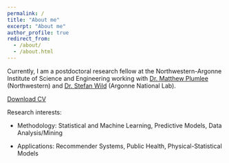 ```yaml
---
permalink: /
title: "About me"
excerpt: "About me"
author_profile: true
redirect_from:
  - /about/
  - /about.html
---
```


Currently, I am a postdoctoral research fellow at the Northwestern-Argonne Institute of Science and Engineering working with [Dr. Matthew Plumlee](https://www.mccormick.northwestern.edu/research-faculty/directory/profiles/plumlee-matthew.html) (Northwestern) and [Dr. Stefan Wild](https://wildsm.github.io) (Argonne National Lab).

[Download CV]({{https://ozgesurer.github.io}}/files/OS_CV.pdf)

Research interests:

* Methodology: Statistical and Machine Learning, Predictive Models, Data Analysis/Mining

* Applications: Recommender Systems, Public Health, Physical-Statistical Models
